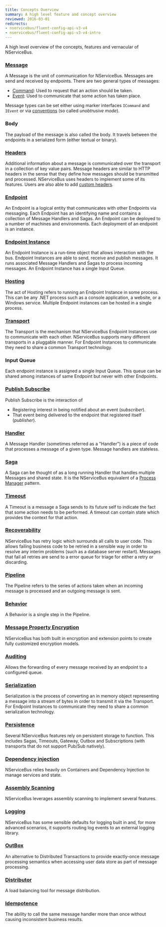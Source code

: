 ```yaml
---
title: Concepts Overview
summary: A high level feature and concept overview
reviewed: 2016-03-01
redirects:
- nservicebus/fluent-config-api-v3-v4
- nservicebus/fluent-config-api-v3-v4-intro
---
```


A high level overview of the concepts, features and vernacular of NServiceBus.


### [Message](/nservicebus/messaging/)

A Message is the unit of communication for NServiceBus. Messages are send and received by endpoints. There are two general types of messages:

 * [Command](/nservicebus/messaging/messages-events-commands.md): Used to request that an action should be taken.
 * [Event](/nservicebus/messaging/messages-events-commands.md): Used to communicate that some action has taken place.

Message types can be set either using marker interfaces `ICommand` and `IEvent` or via [conventions](/nservicebus/messaging/unobtrusive-mode.md) (so called *unobtrusive mode*).


### Body

The payload of the message is also called the body. It travels between the endpoints in a serialized form (either textual or binary).


### [Headers](/nservicebus/messaging/headers.md)

Additional information about a message is communicated over the transport in a collection of key value pairs. Message headers are similar to HTTP headers in the sense that they define how messages should be transmitted and processed. NServiceBus uses headers to implement some of its features. Users are also able to add [custom headers](/nservicebus/messaging/header-manipulation.md).


### [Endpoint](/nservicebus/endpoints/)

An Endpoint is a logical entity that communicates with other Endpoints via messaging. Each Endpoint has an identifying name and contains a collection of Message Handlers and Sagas. An Endpoint can be deployed to a number of machines and environments. Each deployment of an endpoint is an instance.


### [Endpoint Instance](/nservicebus/endpoints/)

An Endpoint Instance is a run-time object that allows interaction with the bus. Endpoint Instances are able to send, receive and publish messages. It runs associated Message Handlers and Sagas to process incoming messages. An Endpoint Instance has a single Input Queue.


### [Hosting](/nservicebus/hosting)

The act of Hosting refers to running an Endpoint Instance in some process. This can be any .NET process such as a console application, a website, or a Windows service. Multiple Endpoint instances can be hosted in a single process.


### [Transport](/transports/)

The Transport is the mechanism that NServiceBus Endpoint Instances use to communicate with each other. NServiceBus supports many different transports in a pluggable manner. For Endpoint Instances to communicate they need to share a common Transport technology.


### Input Queue

Each endpoint instance is assigned a single Input Queue. This queue can be shared among instances of same Endpoint but never with other Endpoints.


### [Publish Subscribe](/nservicebus/messaging/publish-subscribe)

Publish Subscribe is the interaction of

 * Registering interest in being notified about an event (*subscriber*).
 * That event being delivered to the endpoint that registered itself (*publisher*).


### [Handler](/nservicebus/handlers/)

A Message Handler (sometimes referred as a "Handler") is a piece of code that processes a message of a given type. Message handlers are stateless.


### [Saga](/nservicebus/sagas/)

A Saga can be thought of as a long running Handler that handles multiple Messages and shared state. It is the NServiceBus equivalent of a [Process Manager](http://www.enterpriseintegrationpatterns.com/patterns/messaging/ProcessManager.html) pattern.


### [Timeout](/nservicebus/sagas/timeouts.md)

A Timeout is a message a Saga sends to its future self to indicate the fact that some action needs to be performed. A timeout can contain state which provides the context for that action.


### [Recoverability](/nservicebus/recoverability/)

NServiceBus has retry logic which surrounds all calls to user code. This allows failing business code to be retried in a sensible way in order to resolve any interim problems (such as a database server restart). Messages that fail all retries are send to a error queue for triage for either a retry or discarding.


### [Pipeline](/nservicebus/pipeline/)

The Pipeline refers to the series of actions taken when an incoming message is processed and an outgoing message is sent.


### [Behavior](/nservicebus/pipeline/manipulate-with-behaviors.md)

A Behavior is a single step in the Pipeline.


### [Message Property Encryption](/nservicebus/security/property-encryption.md)

NServiceBus has both built in encryption and extension points to create fully customized encryption models.


### [Auditing](/nservicebus/operations/auditing.md)

Allows the forwarding of every message received by an endpoint to a configured queue.


### [Serialization](/nservicebus/serialization/)

Serialization is the process of converting an in memory object representing a message into a stream of bytes in order to transmit it via the Transport. For Endpoint Instances to communicate they need to share a common serialization technology.


### [Persistence](/persistence/)

Several NServiceBus features rely on persistent storage to function. This includes Sagas, Timeouts, Gateway, Outbox and Subscriptions (with transports that do not support Pub/Sub natively).


### [Dependency injection](/nservicebus/dependency-injection)

NServiceBus relies heavily on Containers and Dependency Injection to manage services and state.


### [Assembly Scanning](/nservicebus/hosting/assembly-scanning.md)

NServiceBus leverages assembly scanning to implement several features.


### [Logging](/nservicebus/logging/)

NServiceBus has some sensible defaults for logging built in and, for more advanced scenarios, it supports routing log events to an external logging library.


### [OutBox](/nservicebus/outbox)

An alternative to Distributed Transactions to provide exactly-once message processing semantics when accessing user data store as part of message processing.


### [Distributor](/transports/msmq/distributor/)

A load balancing tool for message distribution.


### [Idempotence](https://en.wikipedia.org/wiki/Idempotence)

The ability to call the same message handler more than once without causing inconsistent business results.
